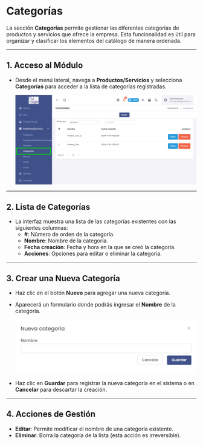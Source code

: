 # Categorías

La sección **Categorías** permite gestionar las diferentes categorías de productos y servicios que ofrece la empresa. Esta funcionalidad es útil para organizar y clasificar los elementos del catálogo de manera ordenada.

---

## **1. Acceso al Módulo**
- Desde el menú lateral, navega a **Productos/Servicios** y selecciona **Categorías** para acceder a la lista de categorías registradas.

   ![Acceso a Categorías](img/categorias_menu.jpg)

---

## **2. Lista de Categorías**
- La interfaz muestra una lista de las categorías existentes con las siguientes columnas:
  - **#**: Número de orden de la categoría.
  - **Nombre**: Nombre de la categoría.
  - **Fecha creación**: Fecha y hora en la que se creó la categoría.
  - **Acciones**: Opciones para editar o eliminar la categoría.

---

## **3. Crear una Nueva Categoría**
- Haz clic en el botón **Nuevo** para agregar una nueva categoría.
- Aparecerá un formulario donde podrás ingresar el **Nombre** de la categoría.
  
   ![Nueva Categoría](img/nueva_categoria.jpg)

- Haz clic en **Guardar** para registrar la nueva categoría en el sistema o en **Cancelar** para descartar la creación.

---

## **4. Acciones de Gestión**
- **Editar**: Permite modificar el nombre de una categoría existente.
- **Eliminar**: Borra la categoría de la lista (esta acción es irreversible).


